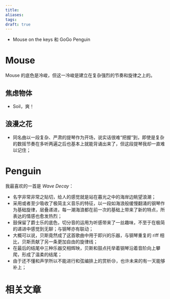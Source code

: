 ```yaml
---
title: 
aliases: 
tags: 
draft: true
---
```


- Mouse on the keys 和 GoGo Penguin

# Mouse

Mouse 的底色是冷峻，但这一冷峻是建立在复杂强烈的节奏和旋律之上的。

## 焦虑物体

- Soil，爽！

## 浪漫之花

- 同名曲以一段复杂、严肃的提琴作为开场，说实话很难“把握”到，即使是复杂的数摇节奏在多听两遍之后也基本上就能背诵出来了，但这段提琴我却一直难以记住；

# Penguin

我最喜欢的一首是 *Wave Decay*：

- 名字非常非常之贴切，给人的感觉就是站在暮光之中的海岸边眺望浪潮；
- 采用或者至少吸收了极简主义音乐的特征，以一段如海浪般缓慢翻涌的钢琴作为基础旋律，层叠递进，每一潮海浪都在前一次的基础上带来了新的特点，所表达的情感也愈发热烈；
- 鼓保留了爵士乐的底色，切分音的运用为听感带来了一丝趣味，不至于在极简的递进中感觉到无聊；与钢琴亦有联动；
- 大概可以说，贝斯竟然成了这首歌曲中用于即兴的乐器，与钢琴重复的 riff 相比，贝斯贡献了另一条更加自由的旋律线；
-  在最后的结尾中三种乐器交相辉映，贝斯和鼓点托举着钢琴沿着音阶向上攀爬，形成了温柔的结尾；
- 由于还不懂和声学所以不能进行和弦编排上的赏析😢，也许未来的有一天能够补上；

# 相关文章


